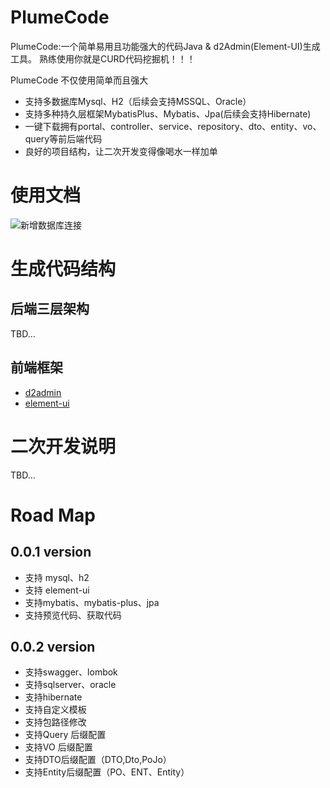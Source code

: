 # PlumeCode
PlumeCode:一个简单易用且功能强大的代码Java & d2Admin(Element-UI)生成工具。
熟练使用你就是CURD代码挖掘机！！！

PlumeCode 不仅使用简单而且强大
- 支持多数据库Mysql、H2（后续会支持MSSQL、Oracle）
- 支持多种持久层框架MybatisPlus、Mybatis、Jpa(后续会支持Hibernate)
- 一键下载拥有portal、controller、service、repository、dto、entity、vo、query等前后端代码
- 良好的项目结构，让二次开发变得像喝水一样加单

# 使用文档
![新增数据库连接](https://gitee.com/yansheng/plume-code/blob/main/plume-code-starter/src/main/resources/images/img1.png "新增数据库连接（内置h2，have a try）")



# 生成代码结构
## 后端三层架构
TBD...

## 前端框架
- [d2admin](https://d2.pub/zh/)
- [element-ui](https://element.eleme.cn/2.15/#/zh-CN)





# 二次开发说明
TBD...


# Road Map
## 0.0.1 version
- 支持 mysql、h2
- 支持 element-ui
- 支持mybatis、mybatis-plus、jpa
- 支持预览代码、获取代码
## 0.0.2 version
- 支持swagger、lombok
- 支持sqlserver、oracle
- 支持hibernate
- 支持自定义模板
- 支持包路径修改
- 支持Query 后缀配置
- 支持VO 后缀配置
- 支持DTO后缀配置（DTO,Dto,PoJo）
- 支持Entity后缀配置（PO、ENT、Entity）
